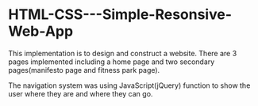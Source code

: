 # HTML-CSS---Simple-Resonsive-Web-App

This implementation is to design and construct a website. There are 3 pages implemented including a home page and two secondary pages(manifesto page and fitness park page). 

The navigation system was using JavaScript(jQuery) function to show the user where they are and where they can go.

